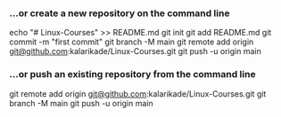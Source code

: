 ### …or create a new repository on the command line

echo "# Linux-Courses" >> README.md
git init
git add README.md
git commit -m "first commit"
git branch -M main
git remote add origin git@github.com:kalarikade/Linux-Courses.git
git push -u origin main

### …or push an existing repository from the command line

git remote add origin git@github.com:kalarikade/Linux-Courses.git
git branch -M main
git push -u origin main